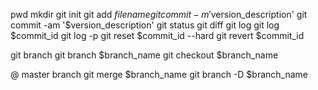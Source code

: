 pwd
mkdir
git init
git add $filename
git commit -m '$version_description'
git commit -am '$version_description'
git status
git diff
git log
git log $commit_id
git log -p
git reset $commit_id --hard
git revert $commit_id

git branch
git branch $branch_name
git checkout $branch_name

@ master branch
git merge $branch_name
git branch -D $branch_name

